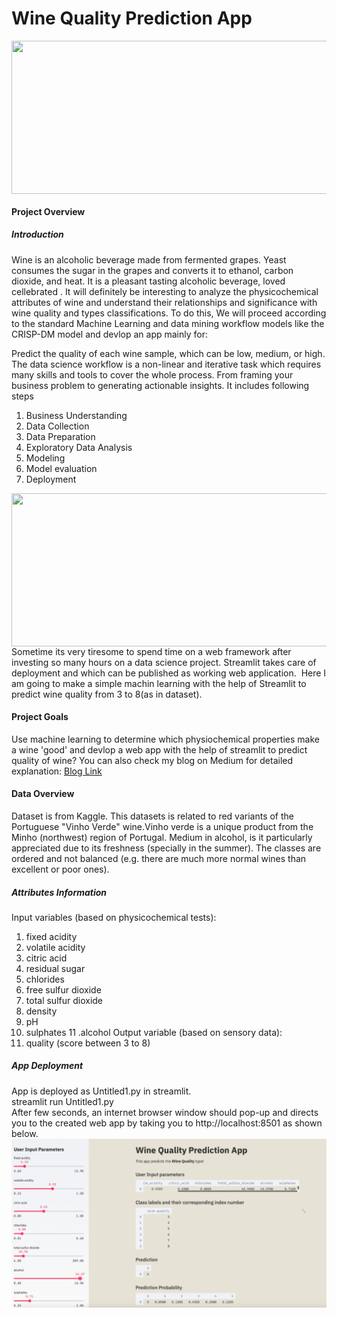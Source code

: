 #  Wine Quality Prediction App



<img align="center" width="670" height="245" src="https://www.wine-searcher.com/images/news/74/12/faves1-10007412.jpg">

#### Project Overview

##### Introduction


Wine is an alcoholic beverage made from fermented grapes. Yeast consumes the sugar in the grapes and converts it to ethanol, carbon dioxide, and heat. It is a pleasant tasting alcoholic beverage, loved cellebrated . It will definitely be interesting to analyze the physicochemical attributes of wine and understand their relationships and significance with wine quality and types classifications. To do this, We will proceed according to the standard Machine Learning and data mining workflow models like the CRISP-DM model and devlop an app mainly for:

Predict the quality of each wine sample, which can be low, medium, or high.
The data science workflow is a non-linear and iterative task which requires many skills and tools to cover the whole process. From framing your business problem to generating actionable insights. It includes following steps
1. Business Understanding
2. Data Collection
3. Data Preparation
4. Exploratory Data Analysis
5. Modeling
6. Model evaluation
7. Deployment
<img align="center" width="670" height="245" src="https://qph.fs.quoracdn.net/main-qimg-461b1633f56dc0aa73df48dda8938d2d">
Sometime its very tiresome to spend time on a web framework after investing so many hours on a data science project. Streamlit takes care of deployment and which can be published as working web application. 
Here I am going to make a simple machin learning with the help of Streamlit to predict wine quality from 3 to 8(as in dataset).

#### Project Goals

Use machine learning to determine which physiochemical properties make a wine 'good' and devlop a web app with the help of streamlit to predict quality of wine? You can also check my blog on Medium for detailed explanation:
<a href="https://medium.com/@singhstuti/wine-quality-prediction-app-8ba8291d40f9">Blog Link</a>


#### Data Overview

Dataset is from Kaggle. This datasets is related to red variants of the Portuguese "Vinho Verde" wine.Vinho verde is a unique product from the Minho (northwest) region of Portugal. Medium in alcohol, is it particularly appreciated due to its freshness (specially in the summer). The classes are ordered and not balanced (e.g. there are much more normal wines than excellent or poor ones).
##### Attributes Information


Input variables (based on physicochemical tests):
1. fixed acidity 
2. volatile acidity 
3. citric acid 
4. residual sugar 
5. chlorides 
6. free sulfur dioxide 
7. total sulfur dioxide 
8. density 
9. pH 
10. sulphates 
11 .alcohol 
Output variable (based on sensory data): 
12. quality (score between 3 to 8)

##### App Deployment
App is deployed as Untitled1.py in streamlit.<br/>
streamlit run Untitled1.py <br/>
After few seconds, an internet browser window should pop-up and directs you to the created web app by taking you to http://localhost:8501 as shown below.
![Image](Screenshot.png)

